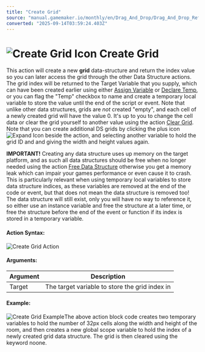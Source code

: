 ```yaml
---
title: "Create Grid"
source: "manual.gamemaker.io/monthly/en/Drag_And_Drop/Drag_And_Drop_Reference/Data_Structures/Create_Grid.htm"
converted: "2025-09-14T03:59:24.403Z"
---
```


# ![Create Grid Icon](../../../assets/Images/Scripting_Reference/Drag_And_Drop/Reference/Data_Structures/i_DS_Create_Grid.png) Create Grid

This action will create a new **grid** data-structure and return the index value so you can later access the grid through the other Data Structure actions. The grid index will be returned to the Target Variable that you supply, which can have been created earlier using either [Assign Variable](../Common/Assign_Variable.md) or [Declare Temp](../Common/Declare_Temporary_Variable.md), or you can flag the "Temp" checkbox to name and create a temporary local variable to store the value until the end of the script or event. Note that unlike other data structures, grids are _not_ created "empty", and each cell of a newly created grid will have the value 0. It's up to you to change the cell data or clear the grid yourself to another value using the action [Clear Grid](Clear_Grid.md). Note that you can create additional DS grids by clicking the plus icon ![Expand Icon](../../../assets/Images/Scripting_Reference/Drag_And_Drop/Reference/Icon_Expand_Arguments.png) beside the action, and selecting another variable to hold the grid ID and and giving the width and height values again.

**IMPORTANT!** Creating any data structure uses up memory on the target platform, and as such all data structures should be free when no longer needed using the action [Free Data Structure](Free_Data_Structure.md) otherwise you get a memory leak which can impair your games performance or even cause it to crash. This is particularly relevant when using temporary local variables to store data structure indices, as these variables are removed at the end of the code or event, but that does not mean the data structure is removed too! The data structure will still exist, only you will have no way to reference it, so either use an instance variable and free the structure at a later time, or free the structure before the end of the event or function if its index is stored in a temporary variable.

#### Action Syntax:

![Create Grid Action](../../../assets/Images/Scripting_Reference/Drag_And_Drop/Reference/Data_Structures/a_DS_Create_Grid.png)

#### Arguments:

| Argument | Description |
| --- | --- |
| Target | The target variable to store the grid index in |

#### Example:

![Create Grid Example](../../../assets/Images/Scripting_Reference/Drag_And_Drop/Reference/Data_Structures/e_DS_Create_Grid.png)The above action block code creates two temporary variables to hold the number of 32px cells along the width and height of the room, and then creates a new global scope variable to hold the index of a newly created grid data structure. The grid is then cleared using the keyword noone.